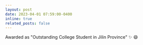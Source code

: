 ```yaml
---
layout: post
date: 2023-04-01 07:59:00-0400
inline: true
related_posts: false
---
```



Awarded as "Outstanding College Student in Jilin Province" :sparkles: :smile:
